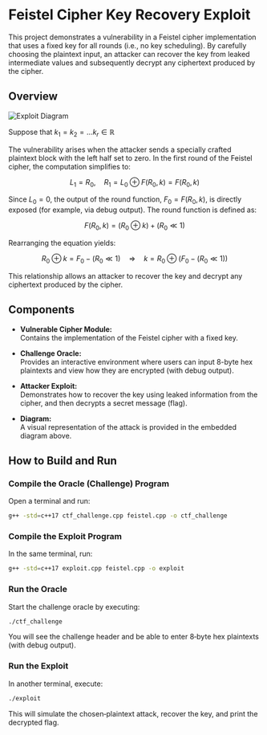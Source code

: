 
# Feistel Cipher Key Recovery Exploit

This project demonstrates a vulnerability in a Feistel cipher implementation that uses a fixed key for all rounds (i.e., no key scheduling). By carefully choosing the plaintext input, an attacker can recover the key from leaked intermediate values and subsequently decrypt any ciphertext produced by the cipher.

## Overview

![Exploit Diagram](https://github.com/user-attachments/assets/dd98abc9-39cc-450e-a1f2-a2199e39cecc)

Suppose that $k_1 =  k_2 =  ... k_r \in \mathbb{R}$

The vulnerability arises when the attacker sends a specially crafted plaintext block with the left half set to zero. In the first round of the Feistel cipher, the computation simplifies to:

$$
L_1 = R_0,\quad R_1 = L_0 \oplus F(R_0, k) = F(R_0, k)
$$

Since $L_0 = 0$, the output of the round function, $F_0 = F(R_0, k)$, is directly exposed (for example, via debug output). The round function is defined as:

$$
F(R_0, k) = (R_0 \oplus k) + (R_0 \ll 1)
$$

Rearranging the equation yields:

$$
R_0 \oplus k = F_0 - (R_0 \ll 1) \quad \Rightarrow \quad k = R_0 \oplus \bigl(F_0 - (R_0 \ll 1)\bigr)
$$

This relationship allows an attacker to recover the key and decrypt any ciphertext produced by the cipher.

## Components

- **Vulnerable Cipher Module:**  
  Contains the implementation of the Feistel cipher with a fixed key.

- **Challenge Oracle:**  
  Provides an interactive environment where users can input 8-byte hex plaintexts and view how they are encrypted (with debug output).

- **Attacker Exploit:**  
  Demonstrates how to recover the key using leaked information from the cipher, and then decrypts a secret message (flag).

- **Diagram:**  
  A visual representation of the attack is provided in the embedded diagram above.

## How to Build and Run

### Compile the Oracle (Challenge) Program

Open a terminal and run:

```bash
g++ -std=c++17 ctf_challenge.cpp feistel.cpp -o ctf_challenge
```

### Compile the Exploit Program

In the same terminal, run:

```bash
g++ -std=c++17 exploit.cpp feistel.cpp -o exploit
```

### Run the Oracle

Start the challenge oracle by executing:

```bash
./ctf_challenge
```

You will see the challenge header and be able to enter 8‑byte hex plaintexts (with debug output).

### Run the Exploit

In another terminal, execute:

```bash
./exploit
```

This will simulate the chosen‑plaintext attack, recover the key, and print the decrypted flag.

